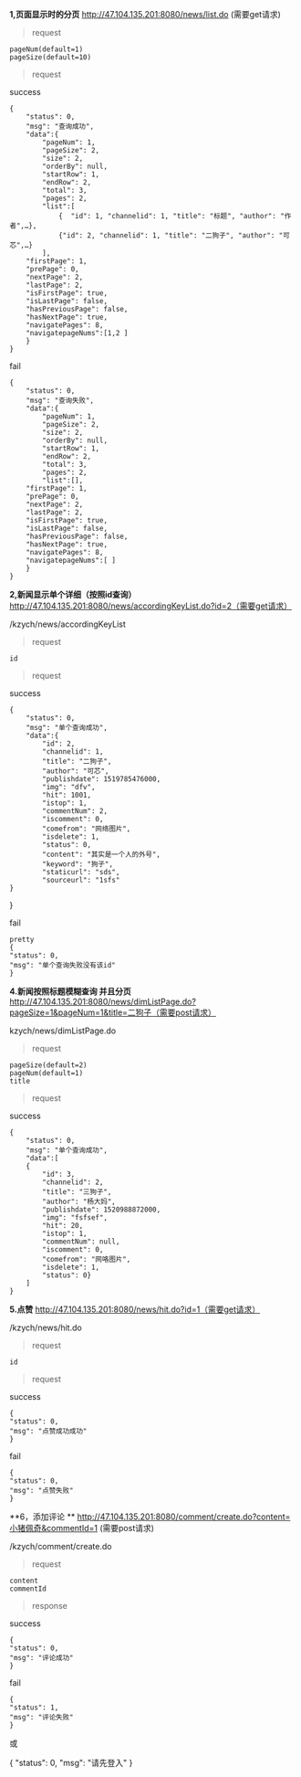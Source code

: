 **1,页面显示时的分页**
http://47.104.135.201:8080/news/list.do  (需要get请求)

 >request

    pageNum(default=1)
    pageSize(default=10)

>request

success

    {
        "status": 0,
        "msg": "查询成功",
        "data":{
            "pageNum": 1,
            "pageSize": 2,
            "size": 2,
            "orderBy": null,
            "startRow": 1,
            "endRow": 2,
            "total": 3,
            "pages": 2,
            "list":[
                {  "id": 1, "channelid": 1, "title": "标题", "author": "作者",…},
                {"id": 2, "channelid": 1, "title": "二狗子", "author": "可芯",…}
            ],
        "firstPage": 1,
        "prePage": 0,
        "nextPage": 2,
        "lastPage": 2,
        "isFirstPage": true,
        "isLastPage": false,
        "hasPreviousPage": false,
        "hasNextPage": true,
        "navigatePages": 8,
        "navigatepageNums":[1,2 ]
        }
    }

fail


    {
        "status": 0,
        "msg": "查询失败",
        "data":{
            "pageNum": 1,
            "pageSize": 2,
            "size": 2,
            "orderBy": null,
            "startRow": 1,
            "endRow": 2,
            "total": 3,
            "pages": 2,
            "list":[],
        "firstPage": 1,
        "prePage": 0,
        "nextPage": 2,
        "lastPage": 2,
        "isFirstPage": true,
        "isLastPage": false,
        "hasPreviousPage": false,
        "hasNextPage": true,
        "navigatePages": 8,
        "navigatepageNums":[ ]
        }
    }



**2,新闻显示单个详细（按照id查询）**
http://47.104.135.201:8080/news/accordingKeyList.do?id=2（需要get请求）

/kzych/news/accordingKeyList

>request

	id

>request

success 

	{
		"status": 0,
		"msg": "单个查询成功",
		"data":{
			"id": 2,
			"channelid": 1,
			"title": "二狗子",
			"author": "可芯",
			"publishdate": 1519785476000,
			"img": "dfv",
			"hit": 1001,
			"istop": 1,
			"commentNum": 2,
			"iscomment": 0,
			"comefrom": "网络图片",
			"isdelete": 1,
			"status": 0,
			"content": "其实是一个人的外号",
			"keyword": "狗子",
			"staticurl": "sds",
			"sourceurl": "1sfs"
	}
}

fail


	pretty 
	{
	"status": 0,
	"msg": "单个查询失败没有该id"
	}


**4.新闻按照标题模糊查询 并且分页**
http://47.104.135.201:8080/news/dimListPage.do?pageSize=1&pageNum=1&title=二狗子（需要post请求）

kzych/news/dimListPage.do

>request

	pageSize(default=2)
	pageNum(default=1)
	title
	
>request

success

	{
		"status": 0,
		"msg": "单个查询成功",
		"data":[
		{
			"id": 3,
			"channelid": 2,
			"title": "三狗子",
			"author": "杨大妈",
			"publishdate": 1520988872000,
			"img": "fsfsef",
			"hit": 20,
			"istop": 1,
			"commentNum": null,
			"iscomment": 0,
			"comefrom": "网咯图片",
			"isdelete": 1,
			"status": 0}
		]
	}


**5.点赞**
http://47.104.135.201:8080/news/hit.do?id=1（需要get请求）

/kzych/news/hit.do
> request

	id

> request

success

	{
	"status": 0,
	"msg": "点赞成功成功"
	}

fail

	{
	"status": 0,
	"msg": "点赞失败"
	}

**6，添加评论 **
http://47.104.135.201:8080/comment/create.do?content=小猪佩奇&commentId=1  (需要post请求)

/kzych/comment/create.do

> request

    content
    commentId

> response

success

    {
    "status": 0,
	"msg": "评论成功"
    }


fail

	{
	"status": 1,
	"msg": "评论失败"
	}

或

{
"status": 0,
"msg": "请先登入"
}
